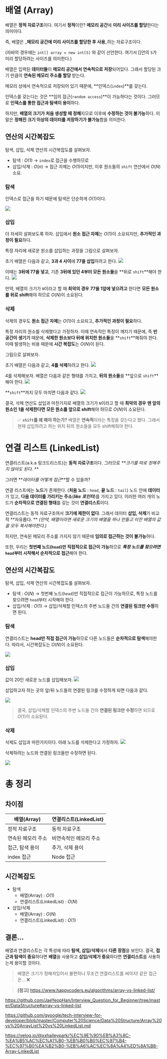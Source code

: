 # 배열 (Array)
배열은 **정적 자료구조**이다. 
여기서 **정적**이란? **메모리 공간**에 **미리 사이즈를 할당**한다는 의미이다.

즉, 배열은 _**메모리 공간에 미리 사이즈를 할당한 후 사용**_하는 자료구조이다. 

(자바의 경우에는 `int[] array = new int[5]` 와 같이 선언한다.
여기서 []안의 `5`가 미리 할당하려는 사이즈를 의미한다.)

배열은 입력된 **데이터들**이 **메모리 공간에서 연속적으로 저장**되어있다. 그래서 할당된 크기 만큼의 **연속된 메모리 주소를 할당** 받는다.

메모리 상에서 연속적으로 저장되어 있기 때문에, **인덱스(`index`)**를 갖는다.

인덱스를 갖는다는 것은 **임의 접근(`random access`)**이 가능하다는 것이다.
그러므로 **인덱스를 통한 접근과 탐색이 용이**하다.

하지만, **배열의 크기가 처음 생성할 때 정해**지므로 이후에 **수정하는 것이 불가능**하다.
이 말은 **정해진 크기 이상의 데이터를 저장하기가 불가능**함을 의미한다.

## 연산의 시간복잡도
탐색, 삽입, 삭제 연산의 시간복잡도를 살펴보자.

- 탐색 : $O(1)$ → `index`로 접근을 수행하므로
- 삽입/삭제 : $O(n)$ → 접근 자체는 $O(1)$이지만, 이후 원소들의 `shift` 연산에서 $O(N)$ 소요.
### 탐색
인덱스로 접근을 하기 때문에 탐색은 단순하게 $O(1)$이다.

![](https://velog.velcdn.com/images/49crehbgr/post/3e225585-472c-446d-9db0-178d56ea0bcc/image.png)

### 삽입
더 자세히 살펴보도록 하자.
삽입에서 **원소 접근 자체**는 $O(1)$이 소요되지만, **추가적인 과정이 필요**하다.

특정 자리에 새로운 원소를 삽입하는 과정을 그림으로 살펴보자.

초기 배열은 다음과 같고, **3과 4 사이**에 **77을 삽입**하려고 한다.
![](https://velog.velcdn.com/images/49crehbgr/post/730f7b0d-592d-4815-a735-af5551e1de2f/image.png)

이때는 **3뒤에 77을 넣고**, 기존 **3뒤에 있던 4부터 모든 원소들**을 **뒤로 `shift`**해야 한다.
![](https://velog.velcdn.com/images/49crehbgr/post/9dc2e135-ea8e-486c-bfc9-505b2c0450c7/image.png)

만약, 배열의 크기가 `N`이라고 할 때 **최악의 경우** **77을 1앞에 넣으려고** 한다면 **모든 원소를 뒤로 shift**해야 하므로 $O(N)$이 소요된다.



### 삭제
삭제의 경우도 **원소 접근 자체**는 $O(1)$이 소요되고, **추가적인 과정이 필요**하다.

특정 자리의 원소를 삭제했다고 가정하자. 이때 연속적인 특징이 깨지기 때문에, 
즉 **빈 공간이 생기기** 때문에, **삭제한 원소보다 뒤에 위치한 원소들**을 **`shift`**해줘야 한다. 
이때 발생하는 비용 때문에 **시간 복잡도**는 $O(N)$이 된다.

그림으로 살펴보자.

초기 배열은 다음과 같고, **4를 삭제**하려고 한다.
![](https://velog.velcdn.com/images/49crehbgr/post/00e60b4d-ff89-4873-b4ce-de72f523af9d/image.png)

4를 삭제해보자.
배열은 다음과 같은 형태를 가지고, **뒤의 원소들**을 **앞으로 `shift`**해야 한다.
![](https://velog.velcdn.com/images/49crehbgr/post/27418f9e-9a72-4416-b74f-4ff520301922/image.png)

**`shift`**까지 모두 마치면 다음과 같다.
![](https://velog.velcdn.com/images/49crehbgr/post/1f286f3b-45e5-41dd-bd1a-88ed28280e12/image.png)

결국, 삭제 연산도 삽입과 마찬가지로 배열의 크기가 `N`이라고 할 때 **최악의 경우** **맨 앞의 원소인 1을 삭제한다면** **모든 원소를 앞으로 shift**해야 하므로 $O(N)$이 소요된다.

> ✅ **`shift`를 왜 해야 하는가?**
배열은 **연속적**이라는 특징을 갖는다고 했다. 
그래서 현재 삽입하려고 하는 위치 뒤의 원소들을 모두 shift해줘야 한다.

# 연결 리스트 (LinkedList)
연결리스트(a.k.a 링크드리스트)는 **동적 자료구조**이다. 그러므로 _**크기를 따로 정해주지 않아도 된다. **_

그러면 **_데이터를 어떻게 접근_**할 수 있을까?

연결 리스트에는 **노드**가 존재한다. (**처음 노드** : `head`, **끝 노드** : `tail`)
노드 안에 **데이터**가 있고, **다음 데이터를 가리키는 주소**(**_like 포인터_**)를 가지고 있다. 이러한 여러 개의 노드가 **순차적으로 연결된 형태**를 갖는 것이 **연결리스트**이다.

연결리스트는 동적 자료구조여서 **크기에 제한이 없다**. 그래서 데이터 **삽입, 삭제**가 비교적 **자유롭다. **
_(만약, 배열이라면 새로운 크기의 배열을 하나 만들고 이전 배열의 값을 모두 복사해야한다.)_

하지만, 연속된 메모리 주소를 가지지 않기 때문에 **임의로 접근하는 것이 불가능**하다.

또한, 우리는 **첫번째 노드(`head`)만 직접적으로 접근이 가능**하므로 **_특정 노드를 찾으려면_** **`head`부터 시작해서 순차적으로 접근**해야 한다.

## 연산의 시간복잡도
탐색, 삽입, 삭제 연산의 시간복잡도를 살펴보자.
- 탐색 : $O(N)$ → 첫번째 노드(`head`)만 직접적으로 접근이 가능하므로, 특정 노드를 찾으려면 `head`부터 시작해야 한다.
- 삽입/삭제 : $O(1)$ → 삽입/삭제할 인덱스의 주변 노드들 간의 **연결된 링크만 수정**하면 된다.

### 탐색
연결리스트는 **head만 직접 접근이 가능**하므로 다른 노드들은 **순차적으로 탐색**해야한다.
따라서, 시간복잡도는 $O(N)$이 소요된다.

![](https://velog.velcdn.com/images/49crehbgr/post/b554015c-c143-48e5-91e8-d711650c6f28/image.png)

### 삽입
값이 20인 새로운 노드를 삽입해보자.
![](https://velog.velcdn.com/images/49crehbgr/post/297dba6e-41b1-46c8-b422-d454895de940/image.png)

삽입하고자 하는 곳의 앞/뒤 노드들의 연결된 링크를 수정하게 되면 다음과 같다.

![](https://velog.velcdn.com/images/49crehbgr/post/97fccd6b-342a-44af-9f0c-a3e2e0f12aba/image.png)

> 결국, 삽입/삭제할 인덱스의 주변 노드들 간의 **연결된 링크만 수정**하면 되므로 $O(1)$이 소요된다.

### 삭제
삭제도 삽입과 마찬가지이다. 아래 노드를 삭제한다고 가정하자.
![](https://velog.velcdn.com/images/49crehbgr/post/2e007db4-9138-4505-9164-527860425177/image.png)

삭제하려는 노드와 연결된 링크들만 수정하면 된다.

![](https://velog.velcdn.com/images/49crehbgr/post/d7d03b39-1987-47ad-98d0-9575b6ef641e/image.png)


# 총 정리

## 차이점
|배열(Array)|연결리스트(LinkedList)|
|--|--|
|정적 자료구조|동적 자료구조|
|연속된 메모리 주소|비연속적인 메모리 주소|
|접근, 탐색 용이|추가, 삭제 용이|
|index 접근|Node 접근|

## 시간복잡도
- 탐색
  - 배열(Array) : $O(1)$
  - 연결리스트(LinkedList) : $O(N)$
- 삽입/삭제
  - 배열(Array) : $O(N)$
  - 연결리스트(LinkedList) : $O(1)$

## 결론...
배열과 연결리스트는 각 특성에 따라 **탐색, 삽입/삭제**에서 **다른 장점**을 보인다.
결국, **접근과 탐색이 중요**하다면 **배열**을 사용하고
**삽입/삭제가 중요**하다면 **연결리스트**를 사용하는게 용이할 것이다.

> 배열은 크기가 정해져있어서 불편하니 무조건 연결리스트를 써야지! 같은 접근은... ❌

> **[참고]**
> https://www.happycoders.eu/algorithms/array-vs-linked-list/
> 
https://github.com/JaeYeopHan/Interview_Question_for_Beginner/tree/master/DataStructure#array-vs-linked-list
>
https://github.com/gyoogle/tech-interview-for-developer/blob/master/Computer%20Science/Data%20Structure/Array%20vs%20ArrayList%20vs%20LinkedList.md
>
https://velog.io/@xxhaileypark/%EC%9E%90%EB%A3%8C-%EA%B5%AC%EC%A1%B0-%EB%B0%B0%EC%97%B4-%EC%97%B0%EA%B2%B0-%EB%A6%AC%EC%8A%A4%ED%8A%B8-Array-LinkedList
